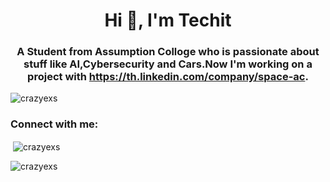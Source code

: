 <h1 align="center">Hi 👋, I'm Techit</h1>
<h3 align="center">A Student from Assumption Colloge who is passionate about stuff like AI,Cybersecurity and Cars.Now I'm working on a project with <a href="SPACE AC Institute of Technology">https://th.linkedin.com/company/space-ac</a>.</h3>

<p align="left"> <img src="https://komarev.com/ghpvc/?username=crazyexs&label=Profile%20views&color=0e75b6&style=flat" alt="crazyexs" /> </p>

<h3 align="left">Connect with me:</h3>
<p align="left">
</p>

<p>&nbsp;<img align="center" src="https://github-readme-stats.vercel.app/api?username=crazyexs&show_icons=true&locale=en" alt="crazyexs" /></p>

<p><img align="center" src="https://github-readme-streak-stats.herokuapp.com/?user=crazyexs&" alt="crazyexs" /></p>

